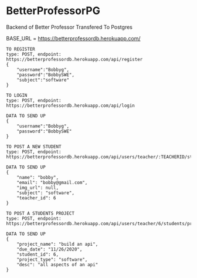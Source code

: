 # BetterProfessorPG
Backend of Better Professor Transfered To Postgres

BASE_URL = https://betterprofessordb.herokuapp.com/


```
TO REGISTER
type: POST, endpoint: https://betterprofessordb.herokuapp.com/api/register
{
    "username":"Bobbyg",
    "password":"BobbySWE",
    "subject":"software"
}
```

```
TO LOGIN
type: POST, endpoint: https://betterprofessordb.herokuapp.com/api/login

DATA TO SEND UP
{
    "username":"Bobbyg",
    "password":"BobbySWE"
}
```

```
TO POST A NEW STUDENT
type: POST, endpoint: https://betterprofessordb.herokuapp.com/api/users/teacher/:TEACHERID/students

DATA TO SEND UP
{
    "name": "bobby",
    "email": "bobby@gmail.com",
    "img_url": null,
    "subject": "software",
    "teacher_id": 6
}
```

```
TO POST A STUDENTS PROJECT
type: POST, endpoint: https://betterprofessordb.herokuapp.com/api/users/teacher/6/students/projects

DATA TO SEND UP
{
    "project_name": "build an api",
    "due_date": "11/26/2020",
    "student_id": 6,
    "project_type": "software",
    "desc": "all aspects of an api"
}
```
